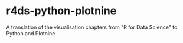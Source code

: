 # r4ds-python-plotnine
A translation of the visualisation chapters from "R for Data Science" to Python and Plotnine
